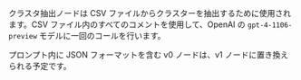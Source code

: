 クラスタ抽出ノードは CSV ファイルからクラスターを抽出するために使用されます。CSV ファイル内のすべてのコメントを使用して、OpenAI の `gpt-4-1106-preview` モデルに一回のコールを行います。

プロンプト内に JSON フォーマットを含む v0 ノードは、v1 ノードに置き換えられる予定です。
